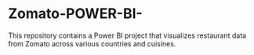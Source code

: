 # Zomato-POWER-BI-
This repository contains a Power BI project that visualizes restaurant data from Zomato across various countries and cuisines.
